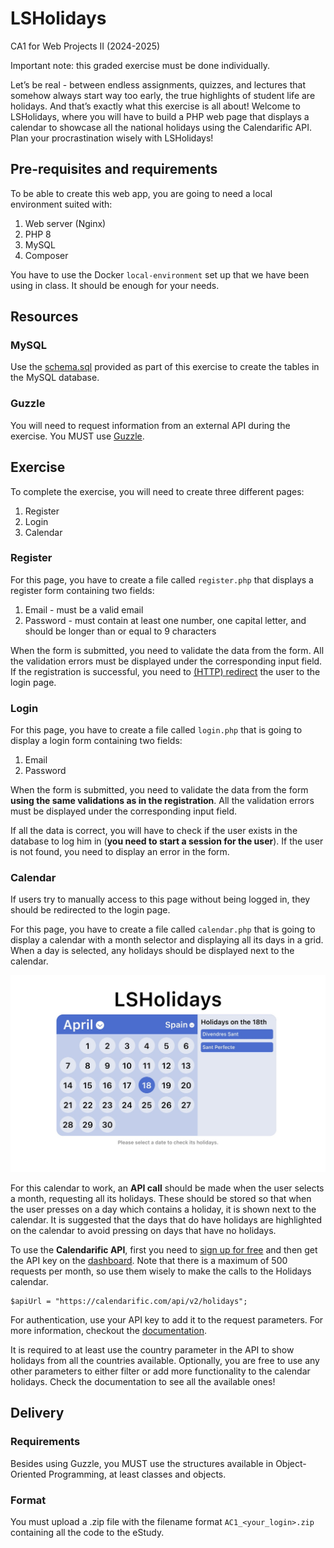 # LSHolidays
CA1 for Web Projects II (2024-2025)

Important note: this graded exercise must be done individually.

Let’s be real - between endless assignments, quizzes, and lectures that somehow always start way too early, the true highlights of student life are holidays. And that’s exactly what this exercise is all about!
Welcome to LSHolidays, where you will have to build a PHP web page that displays a calendar to showcase all the national holidays using the Calendarific API. Plan your procrastination wisely with LSHolidays!

## Pre-requisites and requirements

To be able to create this web app, you are going to need a local environment suited with:

1. Web server (Nginx)
2. PHP 8
3. MySQL
4. Composer

You have to use the Docker `local-environment` set up that we have been using in class. It should be enough for your needs.

## Resources

### MySQL

Use the [schema.sql](./resources/schema.sql "Schema SQL") provided as part of this exercise to create the tables in the MySQL database.

### Guzzle

You will need to request information from an external API during the exercise. You MUST use [Guzzle](https://docs.guzzlephp.org/en/stable/).

## Exercise

To complete the exercise, you will need to create three different pages:

1. Register
2. Login
3. Calendar

### Register

For this page, you have to create a file called `register.php` that displays a register form containing two fields:

1. Email - must be a valid email
2. Password - must contain at least one number, one capital letter, and should be longer than or equal to 9 characters

When the form is submitted, you need to validate the data from the form. All the validation errors must be displayed under the corresponding input field.
If the registration is successful, you need to [(HTTP) redirect](https://developer.mozilla.org/en-US/docs/Web/HTTP/Redirections) the user to the login page.

### Login

For this page, you have to create a file called `login.php` that is going to display a login form containing two fields:

1. Email
2. Password

When the form is submitted, you need to validate the data from the form **using the same validations as in the registration**. All the validation errors must be displayed under the corresponding input field.

If all the data is correct, you will have to check if the user exists in the database to log him in (**you need to start a session for the user**). If the user is not found, you need to display an error in the form.

### Calendar

If users try to manually access to this page without being logged in, they should be redirected to the login page.

For this page, you have to create a file called `calendar.php` that is going to display a calendar with a month selector and displaying all its days in a grid. When a day is selected, any holidays should be displayed next to the calendar.

![Calendar sample](./LSHolidays.jpeg "Calendar sample")

For this calendar to work, an **API call** should be made when the user selects a month, requesting all its holidays. These should be stored so that when the user presses on a day which contains a holiday, it is shown next to the calendar. It is suggested that the days that do have holidays are highlighted on the calendar to avoid pressing on days that have no holidays.

To use the **Calendarific API**, first you need to [sign up for free](https://calendarific.com/register) and then get the API key on the [dashboard](https://calendarific.com/account/dashboard). Note that there is a maximum of 500 requests per month, so use them wisely to make the calls to the Holidays calendar.

```
$apiUrl = "https://calendarific.com/api/v2/holidays";
```

For authentication, use your API key to add it to the request parameters. For more information, checkout the [documentation](https://calendarific.com/api-documentation).

It is required to at least use the country parameter in the API to show holidays from all the countries available. Optionally, you are free to use any other parameters to either filter or add more functionality to the calendar holidays. Check the documentation to see all the available ones!

## Delivery

### Requirements

Besides using Guzzle, you MUST use the structures available in Object-Oriented Programming, at least classes and objects.

### Format

You must upload a .zip file with the filename format `AC1_<your_login>.zip` containing all the code to the eStudy.

